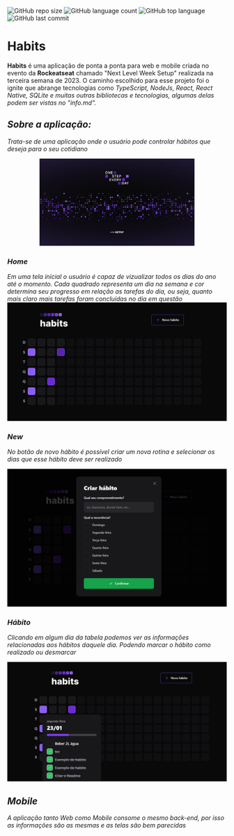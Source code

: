 ![GitHub repo size](https://img.shields.io/github/repo-size/LucasHARosa/Habit)
![GitHub language count](https://img.shields.io/github/languages/count/LucasHARosa/Habit)
![GitHub top language](https://img.shields.io/github/languages/top/LucasHARosa/Habit)
![GitHub last commit](https://img.shields.io/github/last-commit/LucasHARosa/Habit)
# Habits

<strong>Habits</strong> é uma aplicação de ponta a ponta para web e mobile criada no evento da <strong>Rockeatseat</strong> chamado "Next Level Week Setup" realizada na terceira semana de 2023. O caminho escolhido para esse projeto foi o ignite que abrange tecnologias como <em>TypeScript, NodeJs, React, React Native, SQLite e muitas outras bibliotecas e tecnologias, algumas delas podem ser vistas no "info.md".

<h2 > <strong>Sobre a aplicação:</strong> </h2>
Trata-se de uma aplicação onde o usuário pode controlar hábitos que deseja para o seu cotidiano

<p align="center">
    <img height="200" src="./Imagens/Wallpaper - 1920x1080.png" alt="">
</p>


### Home


<div>
Em uma tela inicial o usuário é capaz de vizualizar todos os dias do ano até o momento. Cada quadrado representa um dia na semana e cor determina seu progresso em relação as tarefas do dia, ou seja, quanto mais claro mais tarefas foram concluídas no dia em questão
</div>


<img src="./Imagens/home.png" alt="">

### New

No botão de novo hábito é possível criar um nova rotina e selecionar os dias que esse hábito deve ser realizado

<img src="./Imagens/new.png" alt="">

### Hábito

Clicando em algum dia da tabela podemos ver as informações relacionadas aos hábitos daquele dia. Podendo marcar o hábito como realizado ou desmarcar

<img src="./Imagens/habit.png" alt="">


## Mobile

A aplicação tanto Web como Mobile consome o mesmo back-end, por isso as informações são as mesmas e as telas são bem parecidas

<p align="center">
    <img class="j" src="./Imagens/Media_230123_202355.gif" alt="">
</p>
